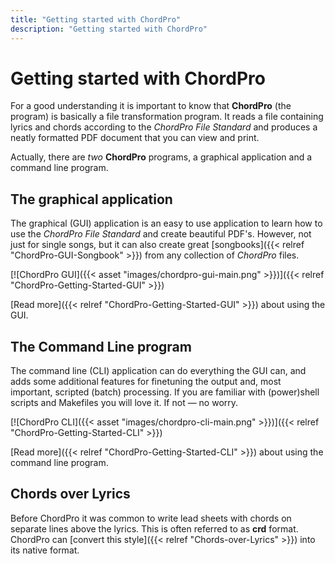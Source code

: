 ```yaml
---
title: "Getting started with ChordPro"
description: "Getting started with ChordPro"
---
```


# Getting started with ChordPro

For a good understanding it is important to know that **ChordPro**
(the program) is basically a file transformation program. It reads a
file containing lyrics and chords according to the *ChordPro File
Standard* and produces a neatly formatted PDF document that you can
view and print.

Actually, there are *two* **ChordPro** programs, a graphical
application and a command line program.

## The graphical application

The graphical (GUI) application is an easy to use application to learn
how to use the *ChordPro File Standard* and create beautiful PDF's.
However, not just for single songs, but it can also create great
[songbooks]({{< relref "ChordPro-GUI-Songbook" >}}) from any 
collection of *ChordPro* files.

[![ChordPro GUI]({{< asset "images/chordpro-gui-main.png" >}})]({{< relref "ChordPro-Getting-Started-GUI" >}})

[Read more]({{< relref "ChordPro-Getting-Started-GUI" >}}) about using
the GUI.

## The Command Line program

The command line (CLI) application can do everything the GUI can, and
adds some additional features for finetuning the output and, most
important, scripted (batch) processing. If you are familiar with
(power)shell scripts and Makefiles you will love it. If not — no
worry.

[![ChordPro CLI]({{< asset "images/chordpro-cli-main.png" >}})]({{< relref "ChordPro-Getting-Started-CLI" >}})

[Read more]({{< relref "ChordPro-Getting-Started-CLI" >}}) about using
the command line program.

## Chords over Lyrics

Before ChordPro it was common to write lead sheets with chords on
separate lines above the lyrics. This is often referred to as
**crd** format.
ChordPro can [convert this style]({{< relref "Chords-over-Lyrics" >}})
into its native format.

